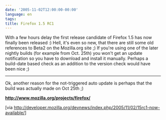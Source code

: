 ```yaml
---
date: '2005-11-02T12:00:00-00:00'
language: en
tags:
title: Firefox 1.5 RC1
---
```



With a few hours delay the first release candidate of Firefox 1.5 has now finally been released :) Hell, it's even so new, that there are still some old references to Beta2 on the Mozilla.org site ;) If you're using one of the later nightly builds (for example from Oct. 25th) you won't get an update notification so you have to download and install it manually. Perhaps a build-date based check as an addition to the version check would have been nice ;)

-------------------------------



Ok, another reason for the not-triggered auto update is perhaps that the build was actually made on Oct 25th ;)



<strong><a href="http://www.mozilla.org/projects/firefox/">http://www.mozilla.org/projects/firefox/</a></strong>



[via <a href="http://developer.mozilla.org/devnews/index.php/2005/11/02/15rc1-now-available/">http://developer.mozilla.org/devnews/index.php/2005/11/02/15rc1-now-available/</a>]